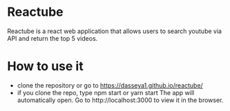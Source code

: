 # Reactube
Reactube is a react web application that allows users to search youtube via API and return the top 5 videos.

# How to use it
- clone the repository or go to https://dasseya1.github.io/reactube/
- if you clone the repo, type npm start or yarn start
The app will automatically open. Go to http://localhost:3000 to view it in the browser.

